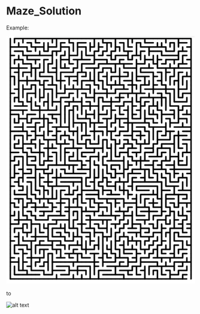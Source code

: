 # Maze_Solution

Example:

![alt text](https://github.com/Mnchr2018/Maze_Solution/blob/main/images/img004.tif)

to

![alt text](https://github.com/Mnchr2018/Maze_Solution/blob/main/img004.tif)


